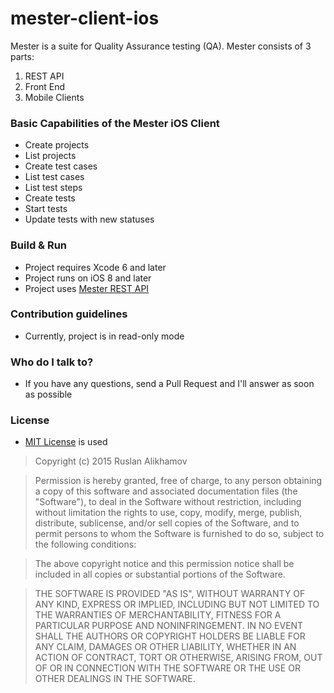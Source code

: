 # mester-client-ios #

Mester is a suite for Quality Assurance testing (QA). Mester consists of 3 parts:

1. REST API
2. Front End
3. Mobile Clients

### Basic Capabilities of the Mester iOS Client ###

* Create projects
* List projects
* Create test cases
* List test cases
* List test steps
* Create tests
* Start tests
* Update tests with new statuses

### Build & Run ###

* Project requires Xcode 6 and later
* Project runs on iOS 8 and later
* Project uses [Mester REST API](https://github.com/art-divin/mester-rest-api)

### Contribution guidelines ###

* Currently, project is in read-only mode 

### Who do I talk to? ###

* If you have any questions, send a Pull Request and I'll answer as soon as possible

### License ###

* [MIT License](http://opensource.org/licenses/MIT) is used

> Copyright (c) 2015 Ruslan Alikhamov

> Permission is hereby granted, free of charge, to any person obtaining a copy of this software and associated documentation files (the "Software"), to deal in the Software without restriction, including without limitation the rights to use, copy, modify, merge, publish, distribute, sublicense, and/or sell copies of the Software, and to permit persons to whom the Software is furnished to do so, subject to the following conditions:

> The above copyright notice and this permission notice shall be included in all copies or substantial portions of the Software.

> THE SOFTWARE IS PROVIDED "AS IS", WITHOUT WARRANTY OF ANY KIND, EXPRESS OR IMPLIED, INCLUDING BUT NOT LIMITED TO THE WARRANTIES OF MERCHANTABILITY, FITNESS FOR A PARTICULAR PURPOSE AND NONINFRINGEMENT. IN NO EVENT SHALL THE AUTHORS OR COPYRIGHT HOLDERS BE LIABLE FOR ANY CLAIM, DAMAGES OR OTHER LIABILITY, WHETHER IN AN ACTION OF CONTRACT, TORT OR OTHERWISE, ARISING FROM, OUT OF OR IN CONNECTION WITH THE SOFTWARE OR THE USE OR OTHER DEALINGS IN THE SOFTWARE.
